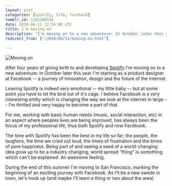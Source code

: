 ```yaml
---
layout: post
categories: [spotify, life, facebook]
tumblr_id: 1102106518  
date: 2010-06-11 12:54:00 UTC
title: I'm moving on
description: "I'm moving on to a new adventure: In October later this year I'm starting as a product designer at Facebook -- a journey of innovation, design and the future of the internet."
redirect_from: ["/2010/06/11/moving-on.html"]

---
```


<img src="//farm5.static.flickr.com/4011/4690730860_5ba08d99c6_o.png" alt="Moving on">

After four years of giving birth to and developing [Spotify](http://spotify.com/) I'm moving on to a new adventure: In October later this year I'm starting as a product designer at Facebook -- a journey of innovation, design and the future of the internet.

Leaving Spotify is indeed very emotional -- my little baby -- but at some point you have to let the bird out of it's cage. I believe Facebook is a _very_ interesting entity which is changing the way we look at the internet in large -- I'm thrilled and very happy to become a part of that.

For me, working with basic human needs (music, social interaction, etc) in an aspect where peoples lives are being improved, has always been the focus of my professional life, thus both Spotify and now Facebook.

The time with Spotify has been the best in my life so far; the people, the laughers, the time we cried out loud, the times of frustration and the times of pure happiness. Being part of and seeing a seed of a world-changing idea grow up to be a industry changing, world spread "thing" is something which can't be explained. An awesome feeling.

During the end of this summer I'm moving to San Francisco, marking the beginning of an exciting journey with Facebook. As I'll be a new swede in town, let's hook up (and maybe I'll learn a thing or two about the area).
